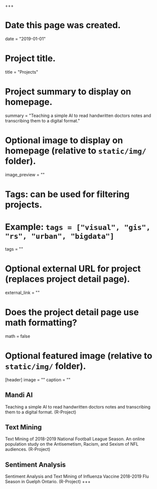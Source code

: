 +++
# Date this page was created.
date = "2019-01-01"

# Project title.
title = "Projects"

# Project summary to display on homepage.
summary = "Teaching a simple AI to read handwritten doctors notes and transcribing them to a digital format."

# Optional image to display on homepage (relative to `static/img/` folder).
image_preview = ""

# Tags: can be used for filtering projects.
# Example: `tags = ["visual", "gis", "rs", "urban", "bigdata"]`
tags = ""

# Optional external URL for project (replaces project detail page).
external_link = ""

# Does the project detail page use math formatting?
math = false

# Optional featured image (relative to `static/img/` folder).
[header]
image = ""
caption = ""
## Mandi AI
Teaching a simple AI to read handwritten doctors notes and transcribing them to a digital format. (R-Project)
## Text Mining 
Text Mining of 2018-2019 National Football League Season. An online population study on the Antisemetism, Racism, and Sexism of NFL audiences. (R-Project)
## Sentiment Analysis 
Sentiment Analysis and Text Mining of Influenza Vaccine 2018-2019 Flu Season in Guelph Ontario. (R-Project)
+++


